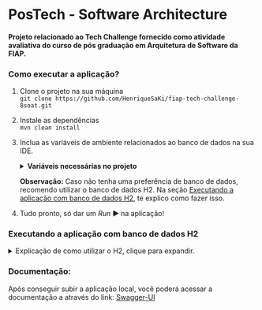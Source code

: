# PosTech - Software Architecture
#### Projeto relacionado ao Tech Challenge fornecido como atividade avaliativa do curso de pós graduação em Arquitetura de Software da FIAP.

### Como executar a aplicação?
1. Clone o projeto na sua máquina </br>
``git clone https://github.com/HenriqueSaKi/fiap-tech-challenge-8soat.git``
2. Instale as dependências </br>
``mvn clean install``
3. Inclua as variáveis de ambiente relacionados ao banco de dados na sua IDE. </br>
   <details>
      <summary><b>Variáveis necessárias no projeto</b></summary>

      ```
      DATASOURCE_URL=
      DATASOURCE_USERNAME=
      DATASOURCE_PASSWORD=
      DATASOURCE_DRIVER_CLASS_NAME=
      ```

   </details>

   **Observação:** Caso não tenha uma preferência de banco de dados, recomendo utilizar o banco de dados H2. Na seção [Executando a aplicação com banco de dados H2](#executando-a-aplicacao-com-banco-de-dados-h2), te explico como fazer isso.
   
4. Tudo pronto, só dar um <i>Run</i> :arrow_forward: na aplicação!

### Executando a aplicação com banco de dados H2
<details>
   <summary>Explicação de como utilizar o H2, clique para expandir.</summary>

   Conforme comentado acima, temos a opção de configurar um simples banco de dados H2 na nossa aplicação, para poder rodar e executar testes locais.

   O primeiro passo para configurarmos o banco será adicionar a dependência do H2 no arquivo pom.xml
   ``` XML
   <dependency>
      <groupId>com.h2database</groupId>
      <artifactId>h2</artifactId>
      <scope>runtime</scope>
   </dependency>

   ```

   Feito isso, podemos alterar nosso arquivo application.yml, com as informações padrões do H2.
   ``` YAML
   spring:
      application:
         name: tech-challenge
      datasource:
         url: ${DATASOURCE_URL:jdbc:h2:mem:testdb}
         username: ${DATASOURCE_USERNAME:sa}
         password: ${DATASOURCE_PASSWORD:password}
         driverClassName: ${DATASOURCE_DRIVER_CLASS_NAME:org.h2.Driver}
   ```
   **Observação:** Mantendo as configurações dessa forma, você permite que por padrão o banco de dados utilizado seja o H2. No entanto, caso você informe na sua IDE as variáveis de ambiente de acordo com o banco de dados de sua preferência e incluir as dependências necessárias, você poderá utilizar inúmeras opções de banco de dados relacional.

   Por fim, podemos habilitar a visualização do console do H2 adicionando a seguinte configuração:
   ``` YAML
   spring:
      h2:
         console:
            enabled: true
            path: /h2-console
   ```

   **Observação:** Após subir sua aplicação com o banco de dados H2, você poderá acessar o console do banco de dados através desse link: http://localhost:8080/api/v1/h2-console

</details>

### Documentação:
Após conseguir subir a aplicação local, você poderá acessar a documentação a através do link: 
[Swagger-UI](http://localhost:8080/api/v1/swagger-ui/index.html)

